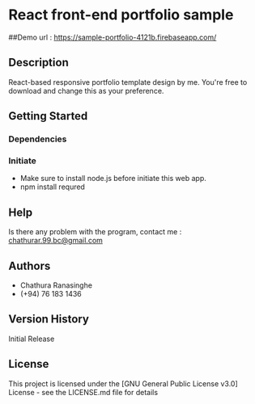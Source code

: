 # React front-end portfolio sample

##Demo url : https://sample-portfolio-4121b.firebaseapp.com/

## Description

React-based responsive portfolio template design by me. You're free to download and change this as your preference.

## Getting Started

### Dependencies

### Initiate

* Make sure to install node.js before initiate this web app.
 * npm install requred

## Help

Is there any problem with the program, contact me : chathurar.99.bc@gmail.com

## Authors

* Chathura Ranasinghe
* (+94) 76 183 1436

## Version History

Initial Release

## License

This project is licensed under the [GNU General Public License v3.0] License - see the LICENSE.md file for details
